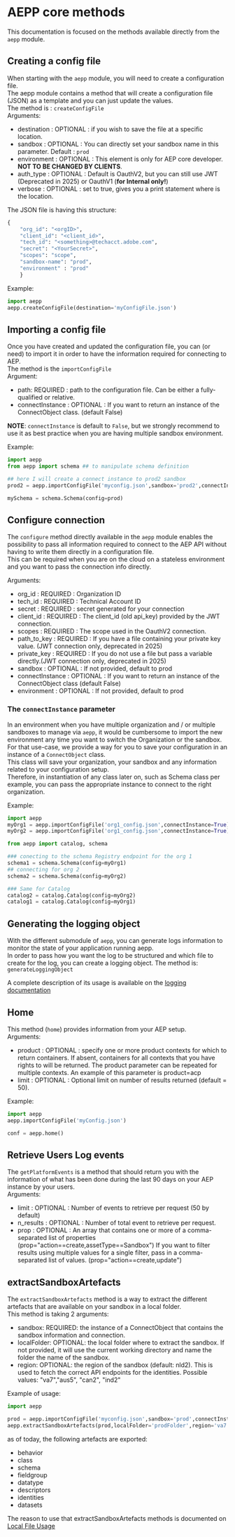 # AEPP core methods

This documentation is focused on the methods available directly from the `aepp` module.

## Creating a config file

When starting with the `aepp` module, you will need to create a configuration file.\
The aepp module contains a method that will create a configuration file (JSON) as a template and you can just update the values.\
The method is : `createConfigFile`\
Arguments:

* destination : OPTIONAL : if you wish to save the file at a specific location.
* sandbox : OPTIONAL : You can directly set your sandbox name in this parameter. Default : `prod`
* environment : OPTIONAL : This element is only for AEP core developer. **NOT TO BE CHANGED BY CLIENTS**.
* auth_type : OPTIONAL : Default is OauthV2, but you can still use JWT (Deprecated in 2025) or OauthV1 (**for Internal only!**)
* verbose : OPTIONAL : set to true, gives you a print statement where is the location.

The JSON file is having this structure:

```python
{
    "org_id": "<orgID>",
    "client_id": "<client_id>",
    "tech_id": "<something>@techacct.adobe.com",
    "secret": "<YourSecret>",
    "scopes": "scope",
    "sandbox-name": "prod",
    "environment" : "prod"
    }
```

Example:

```python
import aepp
aepp.createConfigFile(destination='myConfigFile.json')
```

## Importing a config file

Once you have created and updated the configuration file, you can (or need) to import it in order to have the information required for connecting to AEP.\
The method is the `importConfigFile`\
Argument:

* path: REQUIRED : path to the configuration file. Can be either a fully-qualified or relative.
* connectInstance : OPTIONAL : If you want to return an instance of the ConnectObject class. (default False)

**NOTE**: `connectInstance` is default to `False`, but we strongly recommend to use it as best practice when you are having multiple sandbox environment.

Example: 

```py
import aepp
from aepp import schema ## to manipulate schema definition

## here I will create a connect instance to prod2 sandbox
prod2 = aepp.importConfigFile('myconfig.json',sandbox='prod2',connectInstance=True)

mySchema = schema.Schema(config=prod)
```

## Configure connection

The `configure` method directly available in the `aepp` module enables the possibility to pass all information required to connect to the AEP API without having to write them directly in a configuration file.\
This can be required when you are on the cloud on a stateless environment and you want to pass the connection info directly.

Arguments:

* org_id : REQUIRED : Organization ID
* tech_id : REQUIRED : Technical Account ID
* secret : REQUIRED : secret generated for your connection
* client_id : REQUIRED : The client_id (old api_key) provided by the JWT connection.
* scopes : REQUIRED : The scope used in the OauthV2 connection.
* path_to_key : REQUIRED : If you have a file containing your private key value. (JWT connection only, deprecated in 2025)
* private_key : REQUIRED : If you do not use a file but pass a variable directly.(JWT connection only, deprecated in 2025)
* sandbox : OPTIONAL : If not provided, default to prod
* connectInstance : OPTIONAL : If you want to return an instance of the ConnectObject class (default False)
* environment : OPTIONAL : If not provided, default to prod

### The `connectInstance` parameter

In an environment when you have multiple organization and / or multiple sandboxes to manage via `aepp`, it would be cumbersome to import the new environment any time you want to switch the Organization or the sandbox.\
For that use-case, we provide a way for you to save your configuration in an instance of a `ConnectObject` class.\
This class will save your organization, your sandbox and any information related to your configuration setup.\
Therefore, in instantiation of any class later on, such as Schema class per example, you can pass the appropriate instance to connect to the right organization.

Example: 

```python
import aepp
myOrg1 = aepp.importConfigFile('org1_config.json',connectInstance=True)
myOrg2 = aepp.importConfigFile('org1_config.json',connectInstance=True)

from aepp import catalog, schema

### conecting to the schema Registry endpoint for the org 1
schema1 = schema.Schema(config=myOrg1)
## connecting for org 2 
schema2 = schema.Schema(config=myOrg2)

### Same for Catalog
catalog2 = catalog.Catalog(config=myOrg2)
catalog1 = catalog.Catalog(config=myOrg1)

```

## Generating the logging object

With the different submodule of `aepp`, you can generate logs information to monitor the state of your application running aepp.\
In order to pass how you want the log to be structured and which file to create for the log, you can create a logging object.
The method is: `generateLoggingObject`

A complete description of its usage is available on the [logging documentation](./logging.md)

## Home

This method (`home`) provides information from your AEP setup.\
Arguments:

* product : OPTIONAL : specify one or more product contexts for which to return containers. If absent, containers for all contexts that you have rights to will be returned. The product parameter can be repeated for multiple contexts. An example of this parameter is product=acp
* limit : OPTIONAL : Optional limit on number of results returned (default = 50).

Example:

```python
import aepp
aepp.importConfigFile('myConfig.json')

conf = aepp.home()
```

## Retrieve Users Log events

The `getPlatformEvents` is a method that should return you with the information of what has been done during the last 90 days on your AEP instance by your users.\
Arguments:

* limit : OPTIONAL : Number of events to retrieve per request (50 by default)
* n_results : OPTIONAL : Number of total event to retrieve per request.
* prop : OPTIONAL : An array that contains one or more of a comma-separated list of properties (prop="action==create,assetType==Sandbox")
    If you want to filter results using multiple values for a single filter, pass in a comma-separated list of values. (prop="action==create,update")

## extractSandboxArtefacts

The `extractSandboxArtefacts` method is a way to extract the different artefacts that are available on your sandbox in a local folder.\
This method is taking 2 arguments:
* sandbox: REQUIRED: the instance of a ConnectObject that contains the sandbox information and connection.
* localFolder: OPTIONAL: the local folder where to extract the sandbox. If not provided, it will use the current working directory and name the    folder the name of the sandbox.
* region: OPTIONAL: the region of the sandbox (default: nld2). This is used to fetch the correct API endpoints for the identities. 
    Possible values: "va7","aus5", "can2", "ind2"

Example of usage: 

```py
import aepp

prod = aepp.importConfigFile('myconfig.json',sandbox='prod',connectInstance=True)
aepp.extractSandboxArtefacts(prod,localFolder='prodFolder',region='va7')
```
as of today, the following artefacts are exported:
* behavior
* class
* schema
* fieldgroup
* datatype
* descriptors
* identities
* datasets

The reason to use that extractSandboxArtefacts methods is documented on [Local File Usage](./localfilesusage.md)